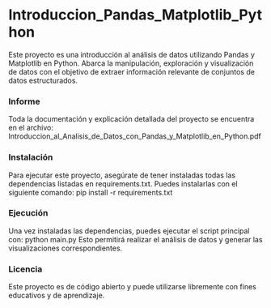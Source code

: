 # Introduccion_Pandas_Matplotlib_Python
Este proyecto es una introducción al análisis de datos utilizando Pandas y Matplotlib en Python. Abarca la manipulación, exploración y visualización de datos con el objetivo de extraer información relevante de conjuntos de datos estructurados.

### Informe
Toda la documentación y explicación detallada del proyecto se encuentra en el archivo:
Introduccion_al_Analisis_de_Datos_con_Pandas_y_Matplotlib_en_Python.pdf

### Instalación
Para ejecutar este proyecto, asegúrate de tener instaladas todas las dependencias listadas en requirements.txt. Puedes instalarlas con el siguiente comando:
pip install -r requirements.txt

### Ejecución
Una vez instaladas las dependencias, puedes ejecutar el script principal con:
python main.py
Esto permitirá realizar el análisis de datos y generar las visualizaciones correspondientes.

### Licencia
Este proyecto es de código abierto y puede utilizarse libremente con fines educativos y de aprendizaje.
